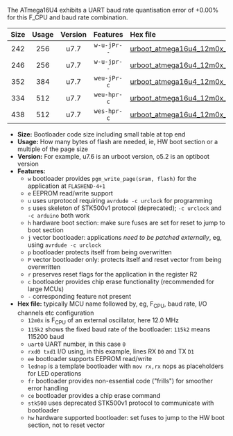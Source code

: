 The ATmega16U4 exhibits a UART baud rate quantisation error of +0.00% for this F_CPU and baud rate combination.

|Size|Usage|Version|Features|Hex file|
|:-:|:-:|:-:|:-:|:--|
|242|256|u7.7|`w-u-jPr--`|[urboot_atmega16u4_12m0x_+500k0_uart0_rxd2_txd3_lednop.hex](https://raw.githubusercontent.com/stefanrueger/urboot.hex/main/mcus/atmega16u4/external_oscillator/fcpu_12m0x/br_+500k0/urboot_atmega16u4_12m0x_+500k0_uart0_rxd2_txd3_lednop.hex)|
|246|256|u7.7|`w-u-jpr--`|[urboot_atmega16u4_12m0x_+500k0_uart0_rxd2_txd3_lednop_fr.hex](https://raw.githubusercontent.com/stefanrueger/urboot.hex/main/mcus/atmega16u4/external_oscillator/fcpu_12m0x/br_+500k0/urboot_atmega16u4_12m0x_+500k0_uart0_rxd2_txd3_lednop_fr.hex)|
|352|384|u7.7|`weu-jPr-c`|[urboot_atmega16u4_12m0x_+500k0_uart0_rxd2_txd3_ee_lednop_fr_ce.hex](https://raw.githubusercontent.com/stefanrueger/urboot.hex/main/mcus/atmega16u4/external_oscillator/fcpu_12m0x/br_+500k0/urboot_atmega16u4_12m0x_+500k0_uart0_rxd2_txd3_ee_lednop_fr_ce.hex)|
|334|512|u7.7|`weu-hpr-c`|[urboot_atmega16u4_12m0x_+500k0_uart0_rxd2_txd3_ee_lednop_fr_ce_hw.hex](https://raw.githubusercontent.com/stefanrueger/urboot.hex/main/mcus/atmega16u4/external_oscillator/fcpu_12m0x/br_+500k0/urboot_atmega16u4_12m0x_+500k0_uart0_rxd2_txd3_ee_lednop_fr_ce_hw.hex)|
|438|512|u7.7|`wes-hpr-c`|[urboot_atmega16u4_12m0x_+500k0_uart0_rxd2_txd3_ee_lednop_fr_ce_stk500_hw.hex](https://raw.githubusercontent.com/stefanrueger/urboot.hex/main/mcus/atmega16u4/external_oscillator/fcpu_12m0x/br_+500k0/urboot_atmega16u4_12m0x_+500k0_uart0_rxd2_txd3_ee_lednop_fr_ce_stk500_hw.hex)|

- **Size:** Bootloader code size including small table at top end
- **Usage:** How many bytes of flash are needed, ie, HW boot section or a multiple of the page size
- **Version:** For example, u7.6 is an urboot version, o5.2 is an optiboot version
- **Features:**
  + `w` bootloader provides `pgm_write_page(sram, flash)` for the application at `FLASHEND-4+1`
  + `e` EEPROM read/write support
  + `u` uses urprotocol requiring `avrdude -c urclock` for programming
  + `s` uses skeleton of STK500v1 protocol (deprecated); `-c urclock` and `-c arduino` both work
  + `h` hardware boot section: make sure fuses are set for reset to jump to boot section
  + `j` vector bootloader: applications *need to be patched externally*, eg, using `avrdude -c urclock`
  + `p` bootloader protects itself from being overwritten
  + `P` vector bootloader only: protects itself and reset vector from being overwritten
  + `r` preserves reset flags for the application in the register R2
  + `c` bootloader provides chip erase functionality (recommended for large MCUs)
  + `-` corresponding feature not present
- **Hex file:** typically MCU name followed by, eg, F<sub>CPU</sub>, baud rate, I/O channels etc configuration
  + `12m0x` is F<sub>CPU</sub> of an external oscillator, here 12.0 MHz
  + `115k2` shows the fixed baud rate of the bootloader: `115k2` means 115200 baud
  + `uart0` UART number, in this case `0`
  + `rxd0 txd1` I/O using, in this example, lines RX `D0` and TX `D1`
  + `ee` bootloader supports EEPROM read/write
  + `lednop` is a template bootloader with `mov rx,rx` nops as placeholders for LED operations
  + `fr` bootloader provides non-essential code ("frills") for smoother error handling
  + `ce` bootloader provides a chip erase command
  + `stk500` uses deprecated STK500v1 protocol to communicate with bootloader
  + `hw` hardware supported bootloader: set fuses to jump to the HW boot section, not to reset vector
